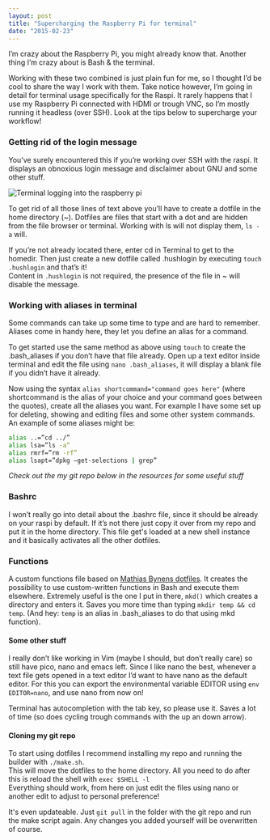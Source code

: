 ```yaml
---
layout: post
title: "Supercharging the Raspberry Pi for terminal"
date: "2015-02-23"
---
```


I’m crazy about the Raspberry Pi, you might already know that. Another thing I’m crazy about is Bash & the terminal.

Working with these two combined is just plain fun for me, so I thought I’d be cool to share the way I work with them. Take notice however, I’m going in detail for terminal usage specifically for the Raspi. It rarely happens that I use my Raspberry Pi connected with HDMI or trough VNC, so I’m mostly running it headless (over SSH). Look at the tips below to supercharge your workflow!

### Getting rid of the login message

You’ve surely encountered this if you’re working over SSH with the raspi. It displays an obnoxious login message and disclaimer about GNU and some other stuff.

![Terminal logging into the raspberry pi](https://imgur.com/zhnclFS.png)

To get rid of all those lines of text above you’ll have to create a dotfile in the home directory (~). Dotfiles are files that start with a dot and are hidden from the file browser or terminal. Working with ls will not display them, `ls -a` will.

If you’re not already located there, enter cd in Terminal to get to the homedir.   Then just create a new dotfile called .hushlogin by executing `touch .hushlogin` and that’s it!  
Content in `.hushlogin` is not required, the presence of the file in ~ will disable the message.

### Working with aliases in terminal

Some commands can take up some time to type and are hard to remember. Aliases come in handy here, they let you define an alias for a command.

To get started use the same method as above using `touch` to create the .bash_aliases if you don’t have that file already. Open up a text editor inside terminal and edit the file using `nano .bash_aliases`, it will display a blank file if you didn’t have it already.

Now using the syntax `alias shortcommand="command goes here"` (where shortcommand is the alias of your choice and your command goes between the quotes), create all the aliases you want. For example I have some set up for deleting, showing and editing files and some other system commands. An example of some aliases might be:

```bash
alias ..=”cd ../”
alias lsa=”ls -a”
alias rmrf=”rm -rf”
alias lsapt=”dpkg –get-selections | grep”
```

*Check out the my git repo below in the resources for some useful stuff*

### Bashrc

I won’t really go into detail about the .bashrc file, since it should be already on your raspi by default. If it’s not there just copy it over from my repo and put it in the home directory. This file get's loaded at a new shell instance and it basically activates all the other dotfiles.

### Functions

A custom functions file based on [Mathias Bynens dotfiles](https://github.com/mathiasbynens/dotfiles). It creates the possibility to use custom-written functions in Bash and execute them elsewhere. Extremely useful is the one I put in there, `mkd()` which creates a directory and enters it. Saves you more time than typing `mkdir temp && cd temp`. (And hey: `temp` is an alias in .bash_aliases to do that using mkd function).

#### Some other stuff

I really don’t like working in Vim (maybe I should, but don’t really care) so still have pico, nano and emacs left. Since I like nano the best, whenever a text file gets opened in a text editor I’d want to have nano as the default editor. For this you can export the environmental variable EDITOR using `env EDITOR=nano`, and use nano from now on!

Terminal has autocompletion with the tab key, so please use it. Saves a lot of time (so does cycling trough commands with the up an down arrow).

#### Cloning my git repo

To start using dotfiles I recommend installing my repo and running the builder with `./make.sh`.  
This will move the dotfiles to the home directory. All you need to do after this is reload the shell with `exec $SHELL -l`  
Everything should work, from here on just edit the files using nano or another edit to adjust to personal preference!

It's even updateable. Just `git pull` in the folder with the git repo and run the make script again. Any changes you added yourself will be overwritten of course.
